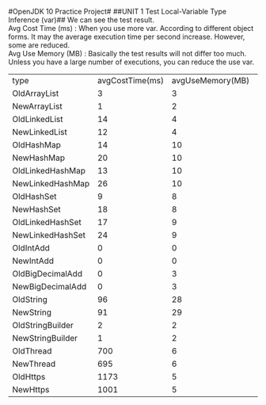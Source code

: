 #OpenJDK 10 Practice Project#
##UNIT 1 Test Local-Variable Type Inference (var)##
We can see the test result.<br>
Avg Cost Time (ms) : When you use more var. According to different object forms. It may the average execution time per second increase. However, some are reduced. <br>
Avg Use Memory (MB) : Basically the test results will not differ too much. Unless you have a large number of executions, you can reduce the use var. <br>
<table>
    <tr><td>type</td><td>avgCostTime(ms)</td><td>avgUseMemory(MB)</td><td>runtime</td><td>looptime</td></tr>
    <tr><td>OldArrayList</td><td>3</td><td>3</td><td>100000</td><td>100</td></tr>
	<tr><td>NewArrayList</td><td>1</td><td>2</td><td>100000</td><td>100</td></tr>
	<tr><td>OldLinkedList</td><td>14</td><td>4</td><td>100000</td><td>100</td></tr>
	<tr><td>NewLinkedList</td><td>12</td><td>4</td><td>100000</td><td>100</td></tr>
	<tr><td>OldHashMap</td><td>14</td><td>10</td><td>100000</td><td>100</td></tr>
	<tr><td>NewHashMap</td><td>20</td><td>10</td><td>100000</td><td>100</td></tr>
	<tr><td>OldLinkedHashMap</td><td>13</td><td>10</td><td>100000</td><td>100</td></tr>
	<tr><td>NewLinkedHashMap</td><td>26</td><td>10</td><td>100000</td><td>100</td></tr>
	<tr><td>OldHashSet</td><td>9</td><td>8</td><td>100000</td><td>100</td></tr>
	<tr><td>NewHashSet</td><td>18</td><td>8</td><td>100000</td><td>100</td></tr>
	<tr><td>OldLinkedHashSet</td><td>17</td><td>9</td><td>100000</td><td>100</td></tr>
	<tr><td>NewLinkedHashSet</td><td>24</td><td>9</td><td>100000</td><td>100</td></tr>
	<tr><td>OldIntAdd</td><td>0</td><td>0</td><td>100000</td><td>100</td></tr>
	<tr><td>NewIntAdd</td><td>0</td><td>0</td><td>100000</td><td>100</td></tr>
	<tr><td>OldBigDecimalAdd</td><td>0</td><td>3</td><td>100000</td><td>100</td></tr>
	<tr><td>NewBigDecimalAdd</td><td>0</td><td>3</td><td>100000</td><td>100</td></tr>
	<tr><td>OldString</td><td>96</td><td>28</td><td>10000</td><td>100</td></tr>
	<tr><td>NewString</td><td>91</td><td>29</td><td>10000</td><td>100</td></tr>
	<tr><td>OldStringBuilder</td><td>2</td><td>2</td><td>100000</td><td>100</td></tr>
	<tr><td>NewStringBuilder</td><td>1</td><td>2</td><td>100000</td><td>100</td></tr>
	<tr><td>OldThread</td><td>700</td><td>6</td><td>10000</td><td>100</td></tr>
	<tr><td>NewThread</td><td>695</td><td>6</td><td>10000</td><td>100</td></tr>
	<tr><td>OldHttps</td><td>1173</td><td>5</td><td>10</td><td>100</td></tr>
	<tr><td>NewHttps</td><td>1001</td><td>5</td><td>10</td><td>100</td></tr>
</table>
